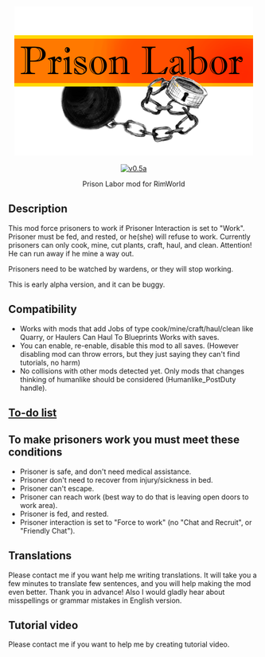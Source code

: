 <p align="center">
    <img src="https://raw.githubusercontent.com/Aviuz/PrisonLabor/master/Logo.png" alt="Prison Labor" />
</p>
<p align="center">
  <a href="https://github.com/Aviuz/PrisonLabor/releases">
    <img src="https://img.shields.io/badge/version-0.5a-orange.svg?style=flat" alt="v0.5a" />
  </a>
</p>

<p align="center">
  Prison Labor mod for RimWorld
</p>

## Description
This mod force prisoners to work if Prisoner Interaction is set to "Work".
Prisoner must be fed, and rested, or he(she) will refuse to work. Currently prisoners can only cook, mine, cut plants, craft, haul, and clean.
Attention! He can run away if he mine a way out.

Prisoners need to be watched by wardens, or they will stop working.

This is early alpha version, and it can be buggy.

## Compatibility
* Works with mods that add Jobs of type cook/mine/craft/haul/clean like Quarry, or Haulers Can Haul To Blueprints
Works with saves.
* You can enable, re-enable, disable this mod to all saves. (However disabling mod can throw errors, but they just saying they can't find tutorials, no harm)
* No collisions with other mods detected yet. Only mods that changes thinking of humanlike should be considered (Humanlike_PostDuty handle).

## [To-do list](https://github.com/Aviuz/PrisonLabor/projects/1)

## To make prisoners work you must meet these conditions
* Prisoner is safe, and don't need medical assistance.
* Prisoner don't need to recover from injury/sickness in bed.
* Prisoner can't escape.
* Prisoner can reach work (best way to do that is leaving open doors to work area).
* Prisoner is fed, and rested.
* Prisoner interaction is set to "Force to work" (no "Chat and Recruit", or "Friendly Chat").

## Translations
Please contact me if you want help me writing translations. It will take you a few minutes to translate few sentences, and you will help making the mod even better. Thank you in advance!
Also I would gladly hear about misspellings or grammar mistakes in English version.

## Tutorial video
Please contact me if you want to help me by creating tutorial video.
